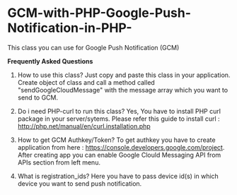 # GCM-with-PHP-Google-Push-Notification-in-PHP-
This class you can use for Google Push Notification (GCM)


**Frequently Asked Questions**

1. How to use this class?
	Just copy and paste this class in your application. Create object of class and call a method called "sendGoogleCloudMessage" with the message array which you want to send to GCM.

2. Do i need PHP-curl to run this class?
	Yes, You have to install PHP curl package in your server/sytems. Please refer this guide to install curl : http://php.net/manual/en/curl.installation.php

3. How to get GCM Authkey/Token?
	To get authkey you have to create application from here : https://console.developers.google.com/project. After creating app you can enable Google Clould Messaging API from APIs section from left menu.

4. What is registration_ids?
	Here you have to pass device id(s) in which device you want to send push notification.
